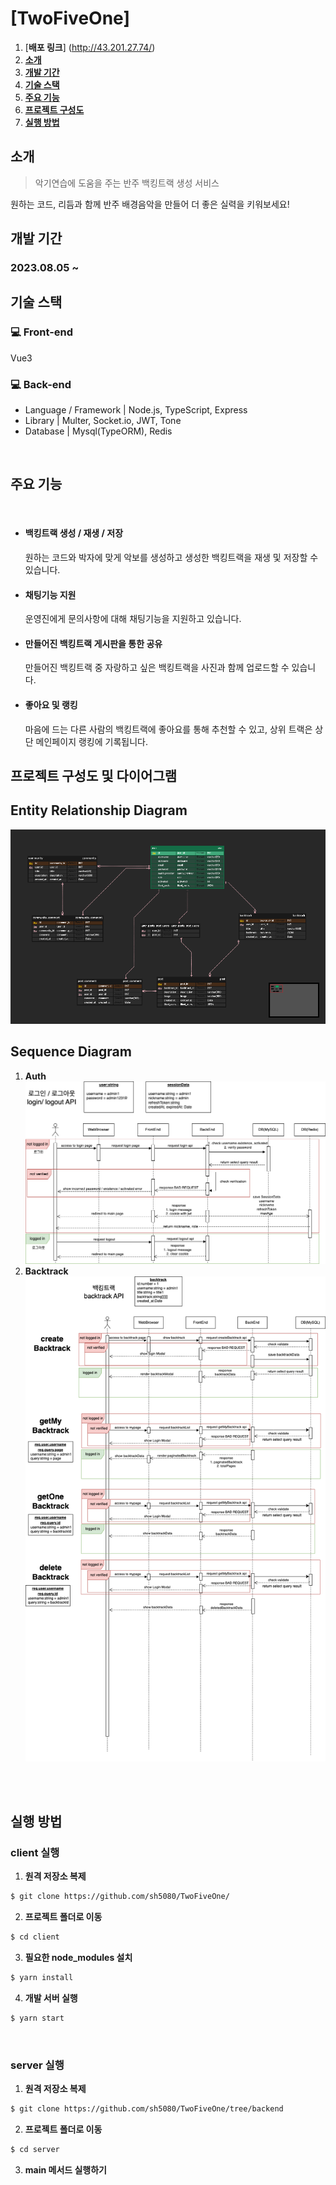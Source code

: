 # [TwoFiveOne]

<div>

</div>

1. [**배포 링크**] (http://43.201.27.74/)
2. [**소개**](#소개)
3. [**개발 기간**](#개발-기간)
4. [**기술 스택**](#기술-스택)
5. [**주요 기능**](#주요-기능)
6. [**프로젝트 구성도**](#프로젝트-구성도)
7. [**실행 방법**](#실행-방법)

## 소개

> 악기연습에 도움을 주는 반주 백킹트랙 생성 서비스

원하는 코드, 리듬과 함께 반주 배경음악을 만들어 더 좋은 실력을 키워보세요!

## 개발 기간

### 2023.08.05 ~

## 기술 스택

### 💻 Front-end

Vue3

### 💻 Back-end

- Language / Framework | Node.js, TypeScript, Express
- Library | Multer, Socket.io, JWT, Tone
- Database | Mysql(TypeORM), Redis

<!-- ## ⭐ Infra Structure

<p align="center">
<img src="https://img.shields.io/badge/Amazon AWS-232F3E?style=for-the-badge&logo=Amazon AWS&logoColor=white"> <img src="https://img.shields.io/badge/Amazon S3-569A31?style=for-the-badge&logo=Amazon S3&logoColor=white">   <img src="https://img.shields.io/badge/Docker-2496ED?style=for-the-badge&logo=Docker&logoColor=white">
</p>

- AWS EC2 와 Docker 를 사용해 서버를 구축했어요.
- AWS S3 이미지 스토리지 서버를 사용하고 있어요.
 -->

<br />

## 주요 기능

<br />

- #### 백킹트랙 생성 / 재생 / 저장

  원하는 코드와 박자에 맞게 악보를 생성하고 생성한 백킹트랙을 재생 및 저장할 수 있습니다.
  <br />

- #### 채팅기능 지원

  운영진에게 문의사항에 대해 채팅기능을 지원하고 있습니다.
  <br />

- #### 만들어진 백킹트랙 게시판을 통한 공유

  만들어진 백킹트랙 중 자랑하고 싶은 백킹트랙을 사진과 함께 업로드할 수 있습니다.
  <br />

- #### 좋아요 및 랭킹
  마음에 드는 다른 사람의 백킹트랙에 좋아요를 통해 추천할 수 있고, 상위 트랙은 상단 메인페이지 랭킹에 기록됩니다.
  <br />

## 프로젝트 구성도 및 다이어그램

## Entity Relationship Diagram

![](diagrams/ERD.png)

## Sequence Diagram

1. **Auth**
   ![Auth](diagrams/auth.drawio.png)
2. **Backtrack**
   ![Backtrack](diagrams/backtrack.drawio.png)

<br />

<br />

## 실행 방법

### client 실행

1. **원격 저장소 복제**

```bash
$ git clone https://github.com/sh5080/TwoFiveOne/
```

2. **프로젝트 폴더로 이동**

```bash
$ cd client
```

3. **필요한 node_modules 설치**

```bash
$ yarn install
```

4. **개발 서버 실행**

```bash
$ yarn start
```

<br />

### server 실행

1. **원격 저장소 복제**

```bash
$ git clone https://github.com/sh5080/TwoFiveOne/tree/backend
```

2. **프로젝트 폴더로 이동**

```bash
$ cd server
```

3. **main 메서드 실행하기**
